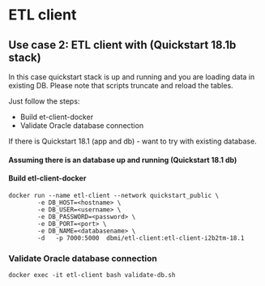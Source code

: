 



# ETL client 

## Use case 2: ETL client with (Quickstart 18.1b stack)

In this case quickstart stack is up and running and you are loading data in existing DB. 
Please note that scripts truncate and reload the tables.

Just follow the steps:
* Build et-client-docker
* Validate Oracle database connection 


If there is Quickstart 18.1 (app and db) - want to try with existing database.
 
####  Assuming there is an database up and running (Quickstart 18.1 db)


#### Build etl-client-docker
```
docker run --name etl-client --network quickstart_public \
		-e DB_HOST=<hostname> \
		-e DB_USER=<username> \
		-e DB_PASSWORD=<password> \
		-e DB_PORT=<port> \
		-e DB_NAME=<databasename> \
		-d   -p 7000:5000  dbmi/etl-client:etl-client-i2b2tm-18.1 
```
### Validate Oracle database connection

```
docker exec -it etl-client bash validate-db.sh 
```
